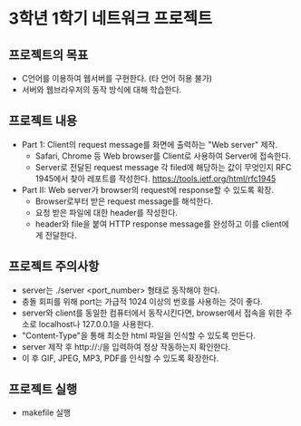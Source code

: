 # 3학년 1학기 네트워크 프로젝트
 
## 프로젝트의 목표
- C언어를 이용하여 웹서버를 구현한다. (타 언어 허용 불가)
- 서버와 웹브라우저의 동작 방식에 대해 학습한다.

## 프로젝트 내용
- Part 1: Client의 request message를 화면에 출력하는 "Web server" 제작.
  - Safari, Chrome 등 Web browser를 Client로 사용하여 Server에 접속한다.
  - Server로 전달된 request message 각 filed에 해당하는 값이 무엇인지 RFC 1945에서 찾아 레포트를 작성한다. https://tools.ietf.org/html/rfc1945
- Part II: Web server가 browser의 request에 response할 수 있도록 확장.
  - Browser로부터 받은 request message를 해석한다.
  - 요청 받은 파일에 대한 header를 작성한다.
  - header와 file을 붙여 HTTP response message를 완성하고 이를 client에게 전달한다.

## 프로젝트 주의사항
- server는 ./server <port_number> 형태로 동작해야 한다.
- 충돌 회피를 위해 port는 가급적 1024 이상의 번호를 사용하는 것이 좋다.
- server와 client를 동일한 컴퓨터에서 동작시킨다면, browser에서 접속을 위한 주소로 localhost나 127.0.0.1을 사용한다.
- "Content-Type"을 통해 최소한 html 파일을 인식할 수 있도록 만든다.
- server 제작 후 http://<machine name>:<port number>/<html file name>을 입력하여 정상 작동하는지 확인한다.
- 이 후 GIF, JPEG, MP3, PDF를 인식할 수 있도록 확장한다.
  
## 프로젝트 실행
- makefile 실행
